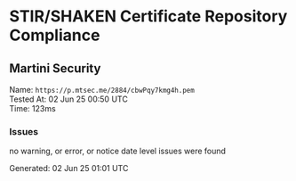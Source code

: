 # STIR/SHAKEN Certificate Repository Compliance

## Martini Security

Name: `https://p.mtsec.me/2884/cbwPqy7kmg4h.pem`\
Tested At: 02 Jun 25 00:50 UTC\
Time: 123ms

### Issues

no warning, or error, or notice date level issues were found

Generated: 02 Jun 25 01:01 UTC